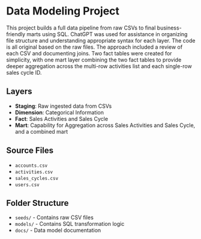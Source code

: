 # Data Modeling Project

This project builds a full data pipeline from raw CSVs to final business-friendly marts using SQL. ChatGPT was used for assistance in organizing file structure and understanding appropriate syntax for each layer. The code is all original based on the raw files. The approach included a review of each CSV and documenting joins. Two fact tables were created for simplicity, with one mart layer combining the two fact tables to provide deeper aggregation across the multi-row activities list and each single-row sales cycle ID. 

## Layers

- **Staging**: Raw ingested data from CSVs
- **Dimension**: Categorical Information
- **Fact**: Sales Activities and Sales Cycle 
- **Mart**: Capability for Aggregation across Sales Activities and Sales Cycle, and a combined mart 

## Source Files

- `accounts.csv`
- `activities.csv`
- `sales_cycles.csv`
- `users.csv`

## Folder Structure

- `seeds/` - Contains raw CSV files
- `models/` - Contains SQL transformation logic
- `docs/` - Data model documentation
